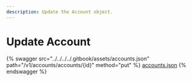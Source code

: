 ```yaml
---
description: Update the Account object.
---
```


# Update Account

{% swagger src="../../../../.gitbook/assets/accounts.json" path="/v1/accounts/accounts/{id}" method="put" %}
[accounts.json](../../../../.gitbook/assets/accounts.json)
{% endswagger %}
